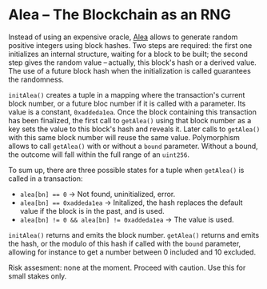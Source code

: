 # Alea – The Blockchain as an RNG

Instead of using an expensive oracle, [Alea](https://en.wiktionary.org/wiki/alea#Latin) allows to generate random positive integers using block hashes. Two steps are required: the first one initializes an internal structure, waiting for a block to be built; the second step gives the random value – actually, this block's hash or a derived value. The use of a future block hash when the initialization is called guarantees the randomness.

`initAlea()` creates a tuple in a mapping where the transaction's current block number, or a future bloc number if it is called with a parameter. Its value is a constant, `0xaddeda1ea`. Once the block containing this transaction has been finalized, the first call to `getAlea()` using that block number as a key sets the value to this block's hash and reveals it. Later calls to `getAlea()` with this same block number will reuse the same value. Polymorphism allows to call `getAlea()` with or without a `bound` parameter. Without a bound, the outcome will fall within the full range of an `uint256`.

To sum up, there are three possible states for a tuple when `getAlea()` is called in a transaction:
- `alea[bn] == 0` → Not found, uninitialized, error.
- `alea[bn] == 0xaddeda1ea` → Initalized, the hash replaces the default value if the block is in the past, and is used.
- `alea[bn] != 0 && alea[bn] != 0xaddeda1ea` → The value is used.

`initAlea()` returns and emits the block number. `getAlea()` returns and emits the hash, or the modulo of this hash if called with the `bound` parameter, allowing for instance to get a number between 0 included and 10 excluded.

Risk assesment: none at the moment. Proceed with caution. Use this for small stakes only. 
